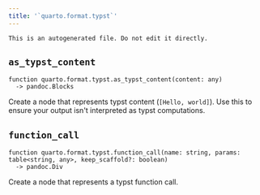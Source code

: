 ```yaml
---
title: '`quarto.format.typst`'
---
```


```{=comment}
This is an autogenerated file. Do not edit it directly.
```


## `as_typst_content`

```
function quarto.format.typst.as_typst_content(content: any)
  -> pandoc.Blocks
```

Create a node that represents typst content (`[Hello, world]`). Use
this to ensure your output isn't interpreted as typst computations.



## `function_call`

```
function quarto.format.typst.function_call(name: string, params: table<string, any>, keep_scaffold?: boolean)
  -> pandoc.Div
```

Create a node that represents a typst function call.

